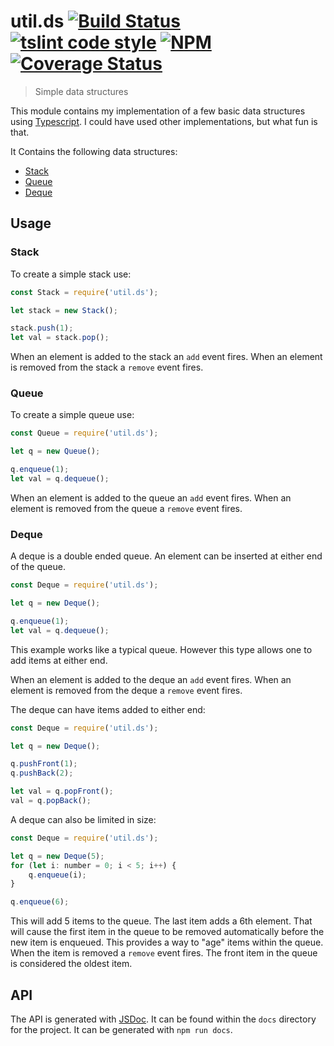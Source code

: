# util.ds [![Build Status](https://travis-ci.org/jmquigley/util.ds.svg?branch=master)](https://travis-ci.org/jmquigley/util.ds) [![tslint code style](https://img.shields.io/badge/code_style-TSlint-5ed9c7.svg)](https://palantir.github.io/tslint/) [![NPM](https://img.shields.io/npm/v/util.ds.svg)](https://www.npmjs.com/package/util.ds) [![Coverage Status](https://coveralls.io/repos/github/jmquigley/util.ds/badge.svg?branch=master)](https://coveralls.io/github/jmquigley/util.ds?branch=master)

> Simple data structures

This module contains my implementation of a few basic data structures using [Typescript](https://www.typescriptlang.org/).  I could have used other implementations, but what fun is that. 

It Contains the following data structures:

- [Stack](docs/stack.md)
- [Queue](docs/queue.md)
- [Deque](docs/deque.md)

## Usage

### Stack
To create a simple stack use:

```javascript
const Stack = require('util.ds');

let stack = new Stack();

stack.push(1);
let val = stack.pop();
````

When an element is added to the stack an `add` event fires.  When an element is removed from the stack a `remove` event fires.

### Queue
To create a simple queue use:

```javascript
const Queue = require('util.ds');

let q = new Queue();

q.enqueue(1);
let val = q.dequeue();
```

When an element is added to the queue an `add` event fires.  When an element is removed from the queue a `remove` event fires.

### Deque
A deque is a double ended queue.  An element can be inserted at either end of the queue.

```javascript
const Deque = require('util.ds');

let q = new Deque();

q.enqueue(1);
let val = q.dequeue();
```

This example works like a typical queue.  However this type allows one to add items at either end.  

When an element is added to the deque an `add` event fires.  When an element is removed from the deque a `remove` event fires.

The deque can have items added to either end:

```javascript
const Deque = require('util.ds');

let q = new Deque();

q.pushFront(1);
q.pushBack(2);

let val = q.popFront();
val = q.popBack();
```

A deque can also be limited in size:

```javascript
const Deque = require('util.ds');

let q = new Deque(5);
for (let i: number = 0; i < 5; i++) {
	q.enqueue(i);
}

q.enqueue(6);
```

This will add 5 items to the queue.  The last item adds a 6th element.  That will cause the first item in the queue to be removed automatically before the new item is enqueued.  This provides a way to "age" items within the queue.  When the item is removed a `remove` event fires.  The front item in the queue is considered the oldest item.

## API

The API is generated with [JSDoc](https://www.npmjs.com/package/jsdoc).  It can be found within the `docs` directory for the project.  It can be generated with `npm run docs`.
